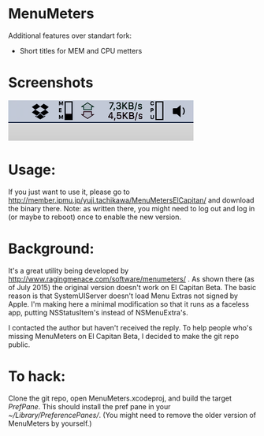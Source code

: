 # MenuMeters

Additional features over standart fork:

* Short titles for MEM and CPU metters

# Screenshots

![screenshot1.png](./Docs/screenshot1.png)

# Usage:
If you just want to use it, please go to http://member.ipmu.jp/yuji.tachikawa/MenuMetersElCapitan/ and download the binary there. Note: as written there, you might need to log out and log in (or maybe to reboot) once to enable the new version.

# Background:

It's a great utility being developed by http://www.ragingmenace.com/software/menumeters/ .
As shown there (as of July 2015) the original version doesn't work on El Capitan Beta. 
The basic reason is that SystemUIServer doesn't load Menu Extras not signed by Apple. 
I'm making here a minimal modification so that it runs as a faceless app, putting NSStatusItem's instead of NSMenuExtra's.

I contacted the author but haven't received the reply. To help people who's missing MenuMeters on El Capitan Beta, I decided to make the git repo public. 

# To hack:
Clone the git repo, open MenuMeters.xcodeproj, and build the target *PrefPane*. This should install the pref pane in your *~/Library/PreferencePanes/*. (You might need to remove the older version of MenuMeters by yourself.)
